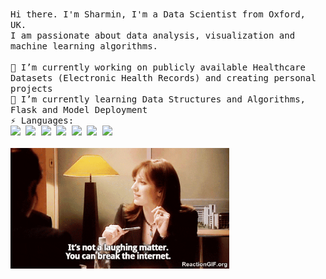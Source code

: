 <p align="left">
  <br>
  <samp>
     Hi there. I'm Sharmin, I'm a Data Scientist from Oxford, UK. 
    <br> I am passionate about data analysis, visualization and machine learning algorithms.
    <br><br> 🔭 I’m currently working on publicly available Healthcare Datasets (Electronic Health Records) and creating personal projects
    <br>🌱 I’m currently learning Data Structures and Algorithms, Flask and Model Deployment
    <br>⚡ Languages: 
    <br>
    <code><a href="https://www.python.org/" target="_blank"><img height="30" src="https://www.vectorlogo.zone/logos/python/python-ar21.svg"></a></code>
    <code><a href="https://www.r-project.org/" target="_blank"><img height="30" src="https://www.vectorlogo.zone/logos/r-project/r-project-icon.svg"></a></code>   
    <code><a href="https://jupyter.org/" target="_blank"><img height="30" src="https://www.vectorlogo.zone/logos/jupyter/jupyter-ar21.svg"></a></code>
    <code><a href="https://git-scm.com/" target="_blank"><img height="30" src="https://www.vectorlogo.zone/logos/git-scm/git-scm-ar21.svg"></a></code>
    <code><a href="https://www.mysql.com/" target="_blank"><img height="30" src="https://www.vectorlogo.zone/logos/mysql/mysql-ar21.svg"></a></code>
    <code><a href="https://www.tensorflow.org/" target="_blank"><img height="30" src="https://www.vectorlogo.zone/logos/tensorflow/tensorflow-ar21.svg"></a></code>
    <code><a href="https://visualstudio.microsoft.com/" target="_blank"><img height="30" src="https://www.vectorlogo.zone/logos/visualstudio_code/visualstudio_code-icon.svg"></a></code>   
  </samp>
  <br> 
  <br>
  <img src="https://github.com/shabnam-shbd/shabnam-shbd/blob/master/Break-The-Internet-GIF.gif" width="350" />
</p>



